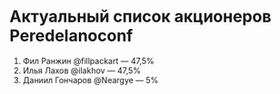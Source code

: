 # Актуальный список акционеров Peredelanoconf

1. Фил Ранжин @fillpackart — 47,5%
2. Илья Лахов @ilakhov — 47,5%
3. Даниил Гончаров @Neargye — 5% 
